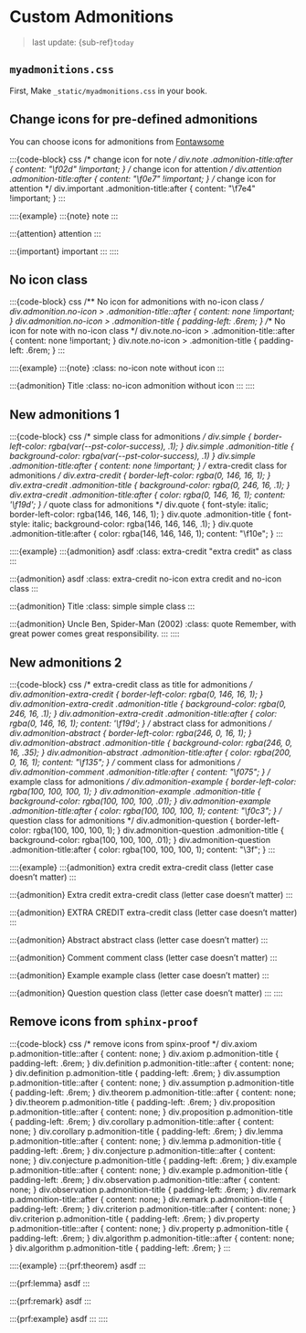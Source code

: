 # Custom Admonitions
> last update: {sub-ref}`today`
<div style="width: 790px;"></div>



## `myadmonitions.css`
First, Make `_static/myadmonitions.css` in your book.


## Change icons for pre-defined admonitions
You can choose icons for admonitions from [Fontawsome](https://fontawesome.com/search?o=r&m=free&f=brands%2Cclassic%2Csharp)

:::{code-block} css
/* change icon for note */
div.note .admonition-title:after {
    content: "\f02d" !important;
}
/* change icon for attention */
div.attention .admonition-title:after {
    content: "\f0e7" !important;
}
/* change icon for attention */
div.important .admonition-title:after {
    content: "\f7e4" !important;
}
:::

::::{example}
:::{note}
note
:::

:::{attention}
attention
:::

:::{important}
important
:::
::::


## No icon class
:::{code-block} css
/** No icon for admonitions with no-icon class */
div.admonition.no-icon > .admonition-title::after {
    content: none !important;
}
div.admonition.no-icon > .admonition-title {
    padding-left: .6rem;
}
/** No icon for note with no-icon class */
div.note.no-icon > .admonition-title::after {
    content: none !important;
}
div.note.no-icon > .admonition-title {
    padding-left: .6rem;
}
:::

::::{example}
:::{note}
:class: no-icon
note without icon
:::

:::{admonition} Title
:class: no-icon
admonition without icon
:::
::::


## New admonitions 1
:::{code-block} css
/* simple class for admonitions */
div.simple {
    border-left-color: rgba(var(--pst-color-success), .1);
}
div.simple .admonition-title {
    background-color: rgba(var(--pst-color-success), .1)
}
div.simple .admonition-title:after {
    content: none !important;
}
/* extra-credit class for admonitions */
div.extra-credit {
    border-left-color: rgba(0, 146, 16, 1);
}
div.extra-credit .admonition-title {
    background-color: rgba(0, 246, 16, .1);
}
div.extra-credit .admonition-title:after {
    color: rgba(0, 146, 16, 1);
    content: '\f19d';
}
/* quote class for admonitions */
div.quote {
    font-style: italic;
    border-left-color: rgba(146, 146, 146, 1);
}
div.quote .admonition-title {
    font-style: italic;
    background-color:  rgba(146, 146, 146, .1);
}
div.quote .admonition-title:after {
    color: rgba(146, 146, 146, 1);
    content: "\f10e";
}
:::


::::{example}
:::{admonition} asdf
:class: extra-credit
"extra credit" as class
:::

:::{admonition} asdf
:class: extra-credit no-icon
extra credit and no-icon class
:::

:::{admonition} Title
:class: simple
simple class
:::

:::{admonition} Uncle Ben, Spider-Man (2002)
:class: quote
Remember, with great power comes great responsibility.
:::
::::


## New admonitions 2
:::{code-block} css
/* extra-credit class as title for admonitions */
div.admonition-extra-credit {
    border-left-color: rgba(0, 146, 16, 1);
}
div.admonition-extra-credit .admonition-title {
    background-color: rgba(0, 246, 16, .1);
}
div.admonition-extra-credit .admonition-title:after {
    color: rgba(0, 146, 16, 1);
    content: '\f19d';
}
/* abstract class for admonitions */
div.admonition-abstract {
    border-left-color: rgba(246, 0, 16, 1);
}
div.admonition-abstract .admonition-title {
    background-color: rgba(246, 0, 16, .35);
}
div.admonition-abstract .admonition-title:after {
    color: rgba(200, 0, 16, 1);
    content: "\f135";
}
/* comment class for admonitions */
div.admonition-comment .admonition-title:after {
    content: "\f075";
}
/* example class for admonitions */
div.admonition-example {
    border-left-color:  rgba(100, 100, 100, 1);
}
div.admonition-example .admonition-title {
    background-color:  rgba(100, 100, 100, .01);
}
div.admonition-example .admonition-title:after {
    color: rgba(100, 100, 100, 1);
    content: "\f0c3";
}
/* question class for admonitions */
div.admonition-question {
    border-left-color:  rgba(100, 100, 100, 1);
}
div.admonition-question .admonition-title {
    background-color:  rgba(100, 100, 100, .01);
}
div.admonition-question .admonition-title:after {
    color: rgba(100, 100, 100, 1);
    content: "\3f";
}
:::

::::{example}
:::{admonition} extra credit
extra-credit class (letter case doesn’t matter)
:::

:::{admonition} Extra credit
extra-credit class (letter case doesn’t matter)
:::

:::{admonition} EXTRA CREDIT
extra-credit class (letter case doesn’t matter)
:::

:::{admonition} Abstract
abstract class (letter case doesn’t matter)
:::

:::{admonition} Comment
comment class (letter case doesn’t matter)
:::

:::{admonition} Example
example class (letter case doesn’t matter)
:::

:::{admonition} Question
question class (letter case doesn’t matter)
:::
::::


## Remove icons from `sphinx-proof`

:::{code-block} css
/* remove icons from spinx-proof */
div.axiom p.admonition-title::after {
	content: none;
}
div.axiom p.admonition-title {
    padding-left: .6rem;
}
div.definition p.admonition-title::after {
	content: none;
}
div.definition p.admonition-title {
    padding-left: .6rem;
}
div.assumption p.admonition-title::after {
	content: none;
}
div.assumption p.admonition-title {
    padding-left: .6rem;
}
div.theorem p.admonition-title::after {
	content: none;
}
div.theorem p.admonition-title {
    padding-left: .6rem;
}
div.proposition p.admonition-title::after {
	content: none;
}
div.proposition p.admonition-title {
    padding-left: .6rem;
}
div.corollary p.admonition-title::after {
	content: none;
}
div.corollary p.admonition-title {
    padding-left: .6rem;
}
div.lemma p.admonition-title::after {
	content: none;
}
div.lemma p.admonition-title {
    padding-left: .6rem;
}
div.conjecture p.admonition-title::after {
	content: none;
}
div.conjecture p.admonition-title {
    padding-left: .6rem;
}
div.example p.admonition-title::after {
	content: none;
}
div.example p.admonition-title {
    padding-left: .6rem;
}
div.observation p.admonition-title::after {
	content: none;
}
div.observation p.admonition-title {
    padding-left: .6rem;
}
div.remark p.admonition-title::after {
	content: none;
}
div.remark p.admonition-title {
    padding-left: .6rem;
}
div.criterion p.admonition-title::after {
	content: none;
}
div.criterion p.admonition-title {
    padding-left: .6rem;
}
div.property p.admonition-title::after {
	content: none;
}
div.property p.admonition-title {
    padding-left: .6rem;
}
div.algorithm p.admonition-title::after {
	content: none;
}
div.algorithm p.admonition-title {
    padding-left: .6rem;
}
:::

::::{example}
:::{prf:theorem}
asdf
:::

:::{prf:lemma}
asdf
:::

:::{prf:remark}
asdf
:::

:::{prf:example}
asdf
:::
::::
